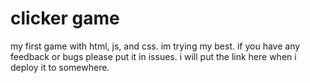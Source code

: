 # clicker game
my first game with html, js, and css. im trying my best.
if you have any feedback or bugs please put it in issues.
i will put the link here when i deploy it to somewhere.
